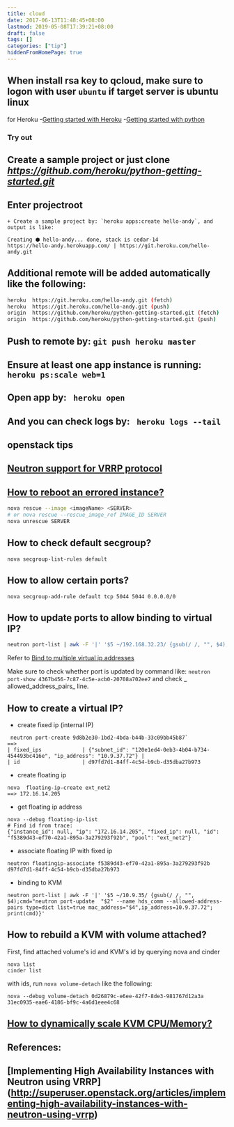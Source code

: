 ```yaml
---
title: cloud
date: 2017-06-13T11:48:45+08:00
lastmod: 2019-05-08T17:39:21+08:00
draft: false
tags: []
categories: ["tip"]
hiddenFromHomePage: true
---
```




## When install rsa key to qcloud, make sure to logon with user `ubuntu` if target server is ubuntu linux

 for Heroku
-[Getting started with Heroku](https://dashboard.heroku.com/apps)
-[Getting started with python](https://devcenter.heroku.com/articles/getting-started-with-python#set-up)

### Try out
## Create a sample project or just clone _https://github.com/heroku/python-getting-started.git_
## Enter projectroot
    + Create a sample project by: `heroku apps:create hello-andy`, and output is like:
```
Creating ⬢ hello-andy... done, stack is cedar-14
https://hello-andy.herokuapp.com/ | https://git.heroku.com/hello-andy.git
```
## Additional remote will be added automatically like the following:
```sh
heroku  https://git.heroku.com/hello-andy.git (fetch)
heroku  https://git.heroku.com/hello-andy.git (push)
origin  https://github.com/heroku/python-getting-started.git (fetch)
origin  https://github.com/heroku/python-getting-started.git (push)
```
## Push to remote by: `git push heroku master`
## Ensure at least one app instance is running: `heroku ps:scale web=1` 
## Open app by: ` heroku open`
## And you can check logs by: ` heroku logs --tail`

## openstack tips
## [Neutron support for VRRP protocol](https://bugs.launchpad.net/neutron/+bug/1475717)

## [How to reboot an errored instance?](http://docs.openstack.org/user-guide/cli_reboot_an_instance.html)
```sh
nova rescue --image <imageName> <SERVER>
# or nova rescue --rescue_image_ref IMAGE_ID SERVER
nova unrescue SERVER
```
## How to check default secgroup?
`nova secgroup-list-rules default`

## How to allow certain ports?
`nova secgroup-add-rule default tcp 5044 5044 0.0.0.0/0`

## How to update ports to allow binding to virtual IP?
```sh
neutron port-list | awk -F '|' '$5 ~/192.168.32.23/ {gsub(/ /, "", $4);cmd="neutron port-update  "$2" --name hds_dev1 --allowed-address-pairs type=dict list=true mac_address="$4",ip_address=192.168.32.255"; print(cmd)}'
```
Refer to [Bind to multiple virtual ip addresses](https://ask.openstack.org/en/question/84676/how-to-add-multiple-ip-inside-allowed-address-pairs/)

Make sure to check whether port is updated by command like:
`neutron port-show 4367b456-7c87-4c5e-acb0-20708a702ee7` and  check _ allowed_address_pairs_ line.


## How to create a  virtual IP?

* create fixed ip (internal IP)
```
 neutron port-create 9d8b2e30-1bd2-4bda-b44b-33c09bb45b87`
==> 
| fixed_ips             | {"subnet_id": "120e1ed4-0eb3-4b04-b734-454493bc416e", "ip_address": "10.9.37.72"} |
| id                    | d97fd7d1-84ff-4c54-b9cb-d35dba27b973
```
* create floating ip
```
nova  floating-ip-create ext_net2
==> 172.16.14.205
```
*  get floating ip address
```
nova --debug floating-ip-list
# Find id from trace:
{"instance_id": null, "ip": "172.16.14.205", "fixed_ip": null, "id": "f5389d43-ef70-42a1-895a-3a279293f92b", "pool": "ext_net2"}
```

*  associate floating IP with fixed ip
```
neutron floatingip-associate f5389d43-ef70-42a1-895a-3a279293f92b  d97fd7d1-84ff-4c54-b9cb-d35dba27b973
```

* binding to KVM
```
neutron port-list | awk -F '|' '$5 ~/10.9.35/ {gsub(/ /, "", $4);cmd="neutron port-update  "$2" --name hds_comm --allowed-address-pairs type=dict list=true mac_address="$4",ip_address=10.9.37.72"; print(cmd)}'
```

## How to rebuild a KVM with volume attached?
First, find attached volume's id and KVM's id by querying nova and cinder
```
nova list 
cinder list
```
with ids, run `nova volume-detach` like the following:
```
nova --debug volume-detach 0d26879c-e6ee-42f7-8de3-981767d12a3a  31ec0935-eae6-4186-bf9c-4a6d1eee4c68
```
## [How to dynamically scale KVM CPU/Memory?](https://www.semanticlab.net/index.php/KVM_increase_CPU_and_RAM_during_runtime)

## References:
## [Implementing High Availability Instances with Neutron using VRRP] (http://superuser.openstack.org/articles/implementing-high-availability-instances-with-neutron-using-vrrp)
